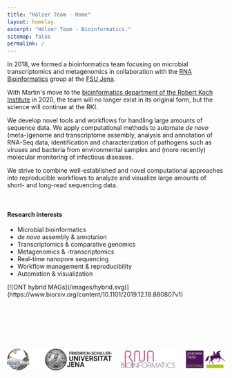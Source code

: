```yaml
---
title: "Hölzer Team - Home"
layout: homelay
excerpt: "Hölzer Team - Bioinformatics."
sitemap: false
permalink: /
---
```


In 2018, we formed a bioinformatics team focusing on microbial transcriptomics and metagenomics in collaboration with the [RNA Bioinformatics](https://www.rna.uni-jena.de/) group at the [FSU Jena](https://www.uni-jena.de/en/start.html?).

With Martin's move to the [bioinformatics department of the Robert Koch Institute](https://www.rki.de/EN/Content/Institute/DepartmentsUnits/MF/MF1/mf1_node.html) in 2020, the team will no longer exist in its original form, but the science will continue at the RKI. 

We develop novel tools and workflows for handling large amounts of sequence data. We apply computational methods to automate *de novo* (meta-)genome and transcriptome assembly, analysis and annotation of RNA-Seq data, identification and characterization of pathogens such as viruses and bacteria from environmental samples and (more recently) molecular monitoring of infectious diseases.

We strive to combine well-established and novel computational approaches into reproducible workflows to analyze and visualize large amounts of short- and long-read sequencing data.
<!-- in a comprehensive and handsome way to allow other researchers to understand, interpret and dilate the data.-->

<!--We work closely with the [RNA Bioinformatics/High-Throughput](https://www.rna.uni-jena.de/) group of Manja Marz and We are a member of the [European Virus Bioinformatics Center](http://evbc.uni-jena.de/). -->

<br>
<div class="row"><div class="col-sm-6 clearfix">

#### Research interests

* Microbial bioinformatics
* _de novo_ assembly & annotation
* Transcriptomics & comparative genomics
* Metagenomics & -transcriptomics
* Real-time nanopore sequencing
* Workflow management & reproducibility
* Automation & visualization

</div><div class="col-sm-6 clearfix">
<!--[![GR cover art](/images/gr_cover.gif)](https://genome.cshlp.org/content/29/9.cover-expansion)-->
[![ONT hybrid MAGs](/images/hybrid.svg)](https://www.biorxiv.org/content/10.1101/2019.12.18.880807v1)
</div></div>


<!--[__A paper per day challenge__](https://hoelzer-lab.github.io/papers)-->

<!--
<br><br>
![](/images/black_box.svg)
![](/images/gatc_resistance.png)-->


<br><br><br><br><br><br>
[![](/images/logos.svg)](/support)


<!--
We apply our computational methods to de novo genome assembly, cancer genomics and (most recently) infectious disease. We collaborate closely with [Nick Loman's group at the University of Birmingham](http://lab.loman.net/), [Winston Timp's lab at Johns Hopkins University](http://www.timplab.org/) and [Conrad Nieduszynski at the University of Oxford](http://www.path.ox.ac.uk/content/conrad-nieduszynski).
-->